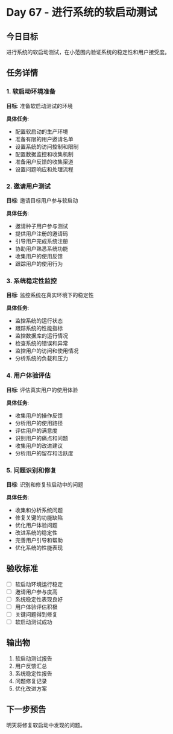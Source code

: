 # Day 67 - 进行系统的软启动测试

## 今日目标
进行系统的软启动测试，在小范围内验证系统的稳定性和用户接受度。

## 任务详情

### 1. 软启动环境准备
**目标**: 准备软启动测试的环境

**具体任务**:
- 配置软启动的生产环境
- 准备有限的用户邀请名单
- 设置系统的访问控制和限制
- 配置数据监控和收集机制
- 准备用户反馈的收集渠道
- 设置问题响应和处理流程

### 2. 邀请用户测试
**目标**: 邀请目标用户参与软启动

**具体任务**:
- 邀请种子用户参与测试
- 提供用户注册的邀请码
- 引导用户完成系统注册
- 协助用户熟悉系统功能
- 收集用户的使用反馈
- 跟踪用户的使用行为

### 3. 系统稳定性监控
**目标**: 监控系统在真实环境下的稳定性

**具体任务**:
- 监控系统的运行状态
- 跟踪系统的性能指标
- 监控数据库的运行情况
- 检查系统的错误和异常
- 监控用户的访问和使用情况
- 分析系统的负载和压力

### 4. 用户体验评估
**目标**: 评估真实用户的使用体验

**具体任务**:
- 收集用户的操作反馈
- 分析用户的使用路径
- 评估用户的满意度
- 识别用户的痛点和问题
- 收集用户的改进建议
- 分析用户的留存和活跃度

### 5. 问题识别和修复
**目标**: 识别和修复软启动中的问题

**具体任务**:
- 收集和分析系统问题
- 修复关键的功能缺陷
- 优化用户体验问题
- 改进系统的稳定性
- 完善用户引导和帮助
- 优化系统的性能表现

## 验收标准
- [ ] 软启动环境运行稳定
- [ ] 邀请用户参与度高
- [ ] 系统稳定性表现良好
- [ ] 用户体验评估积极
- [ ] 关键问题得到修复
- [ ] 软启动测试成功

## 输出物
1. 软启动测试报告
2. 用户反馈汇总
3. 系统稳定性报告
4. 问题修复记录
5. 优化改进方案

## 下一步预告
明天将修复软启动中发现的问题。
